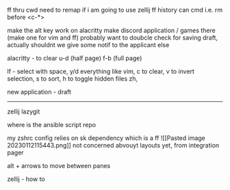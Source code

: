<c-t> ff thru cwd
need to remap if i am going to use zellij
<c-r> ff history
can cmd i.e. rm before <c-*>

make the alt key work on alacritty
make discord application / games there (make one for vim and ff)
probably want to doubcle check for saving draft, actually shouldnt we give some notif to the applicant else


alacritty - <c-l> to clear 
u-d (half page)
f-b (full page)

lf - select with space, y/d everything like vim, c to clear, v to invert selection, s to sort, h to toggle hidden files zh,

new application - draft

---
zellij
lazygit

where is the ansible script repo

my zshrc config relies on sk dependency which is a ff
![[Pasted image 20230112115443.png]]
not concerned abvouyt layouts yet, from integration pager

alt + arrows to move between panes

zellij - how to


